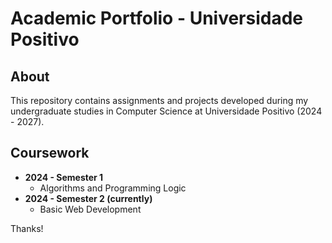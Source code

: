 # Academic Portfolio - Universidade Positivo

## About
This repository contains assignments and projects developed during my undergraduate studies in Computer Science at Universidade Positivo (2024 - 2027).

## Coursework
- **2024 - Semester 1**
  - Algorithms and Programming Logic
- **2024 - Semester 2 (currently)**
  - Basic Web Development

Thanks!
